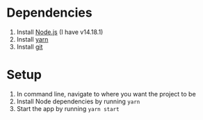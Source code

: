 # Dependencies

1. Install [Node.js](https://nodejs.org/en/) (I have v14.18.1)
2. Install [yarn](https://yarnpkg.com/getting-started/install)
3. Install [git](https://git-scm.com/book/en/v2/Getting-Started-Installing-Git)

# Setup

1. In command line, navigate to where you want the project to be
2. Install Node dependencies by running `yarn`
3. Start the app by running `yarn start`
